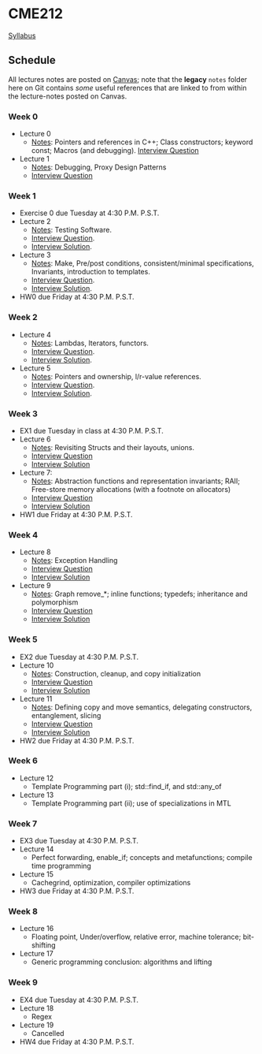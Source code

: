 # CME212
[Syllabus](https://github.com/cme212/course/blob/master/syllabus.md)

## Schedule
All lectures notes are posted on [Canvas](https://canvas.stanford.edu/courses/146975); note that the **legacy** `notes` folder here on Git contains _some_ useful references that are linked to from within the lecture-notes posted on Canvas.

### Week 0
  - Lecture 0
    - [Notes](https://canvas.stanford.edu/files/8954213/download?download_frd=1): Pointers and references in C++; Class constructors; keyword const; Macros (and debugging). [Interview Question](https://canvas.stanford.edu/files/8954214/download?download_frd=1)
  - Lecture 1
    - [Notes](https://canvas.stanford.edu/files/8997678/download?download_frd=1): Debugging, Proxy Design Patterns
    - [Interview
Question](https://canvas.stanford.edu/files/8997677/download?download_frd=1)
### Week 1
 - Exercise 0 due Tuesday at 4:30 P.M. P.S.T.
 - Lecture 2
   - [Notes](https://canvas.stanford.edu/files/9028205/download?download_frd=1): Testing Software.
   - [Interview
Question](https://canvas.stanford.edu/files/9028205/download?download_frd=1).
   - [Interview
Solution](https://canvas.stanford.edu/files/9028202/download?download_frd=1).
 - Lecture 3
   - [Notes](https://canvas.stanford.edu/files/9047447/download?download_frd=1): Make, Pre/post conditions, consistent/minimal specifications, Invariants, introduction to templates.
   - [Interview Question](https://canvas.stanford.edu/files/9047444/download?download_frd=1).
   - [Interview Solution](https://canvas.stanford.edu/files/9047445/download?download_frd=1).
 - HW0 due Friday at 4:30 P.M. P.S.T.
### Week 2
 - Lecture 4
   - [Notes](https://canvas.stanford.edu/files/9061293/download?download_frd=1): Lambdas, Iterators, functors.
   - [Interview Question](https://canvas.stanford.edu/files/9061288/download?download_frd=1).
   - [Interview Solution](https://canvas.stanford.edu/files/9061292/download?download_frd=1).
 - Lecture 5
   - [Notes](https://canvas.stanford.edu/files/9061291/download?download_frd=1): Pointers and ownership, l/r-value references.
   - [Interview Question](https://canvas.stanford.edu/files/9061289/download?download_frd=1).
   - [Interview Solution](https://canvas.stanford.edu/files/9061290/download?download_frd=1).
### Week 3
 - EX1  due Tuesday in class at 4:30 P.M. P.S.T.
 - Lecture 6 
   - [Notes](https://canvas.stanford.edu/files/9105215/download?download_frd=1): Revisiting Structs and their layouts, unions.
   - [Interview Question](https://canvas.stanford.edu/files/9105213/download?download_frd=1)
   - [Interview Solution](https://canvas.stanford.edu/files/9105214/download?download_frd=1)
 - Lecture 7: 
   - [Notes](https://canvas.stanford.edu/files/9105212/download?download_frd=1): Abstraction functions and representation invariants; RAII; Free-store memory allocations (with a footnote on allocators)
   - [Interview Question](https://canvas.stanford.edu/files/9105210/download?download_frd=1)
   - [Interview Solution](https://canvas.stanford.edu/files/9105211/download?download_frd=1)
 - HW1 due Friday at 4:30 P.M. P.S.T.
### Week 4
 - Lecture 8 
   - [Notes](https://canvas.stanford.edu/files/9174932/download?download_frd=1): Exception Handling
   - [Interview Question](https://canvas.stanford.edu/files/9174927/download?download_frd=1)
   - [Interview Solution](https://canvas.stanford.edu/files/9174930/download?download_frd=1)
 - Lecture 9
   - [Notes](https://canvas.stanford.edu/files/9174931/download?download_frd=1): Graph remove_\*; inline functions; typedefs; inheritance and polymorphism
   - [Interview Question](https://canvas.stanford.edu/files/9174928/download?download_frd=1)
   - [Interview Solution](https://canvas.stanford.edu/files/9174929/download?download_frd=1)
### Week 5
 - EX2 due Tuesday at 4:30 P.M. P.S.T.
 - Lecture 10
   - [Notes](https://canvas.stanford.edu/files/9234925/download?download_frd=1): Construction, cleanup, and copy initialization
   - [Interview Question](https://canvas.stanford.edu/files/9234922/download?download_frd=1)
   - [Interview Solution](https://canvas.stanford.edu/files/9234923/download?download_frd=1)
 - Lecture 11
   - [Notes](https://canvas.stanford.edu/files/9234924/download?download_frd=1): Defining copy and move semantics, delegating constructors, entanglement, slicing
   - [Interview Question](https://canvas.stanford.edu/files/9234920/download?download_frd=1)
   - [Interview Solution](https://canvas.stanford.edu/files/9234921/download?download_frd=1)
 - HW2 due Friday at 4:30 P.M. P.S.T.
### Week 6
 - Lecture 12 
   - Template Programming part (i); std::find_if, and std::any_of
 - Lecture 13
   - Template Programming part (ii); use of specializations in MTL
### Week 7
 - EX3 due Tuesday at 4:30 P.M. P.S.T.
 - Lecture 14
   - Perfect forwarding, enable_if; concepts and metafunctions; compile time programming
 - Lecture 15
   - Cachegrind, optimization, compiler optimizations
 - HW3 due Friday at 4:30 P.M. P.S.T.
### Week 8
 - Lecture 16
   - Floating point, Under/overflow, relative error, machine tolerance; bit-shifting
 - Lecture 17
   - Generic programming conclusion: algorithms and lifting
### Week 9
 - EX4 due Tuesday at 4:30 P.M. P.S.T.
 - Lecture 18
   - Regex
 - Lecture 19
   - Cancelled
 - HW4 due Friday at 4:30 P.M. P.S.T.















